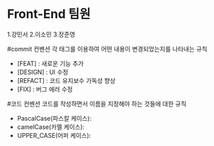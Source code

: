 # Front-End 팀원
1.강민서
2.이소민
3.장준영

#commit 컨벤션
각 태그를 이용하여 어떤 내용이 변경되었는지를 나타내는 규칙
- [FEAT] : 새로운 기능 추가
- [DESIGN] : UI 수정
- [REFACT] : 코드 유지보수 가독성 향상
- [FIX] : 버그 에러 수정

#코드 컨벤션
코드를 작성하면서 이름을 지정해야 하는 것들에 대한 규칙
- PascalCase(파스칼 케이스): 
- camelCase(카멜 케이스): 
- UPPER_CASE(어퍼 케이스): 
